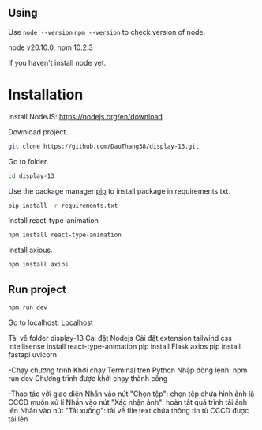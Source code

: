 ## Using 
Use `node --version`  `npm --version` to check version of node.

node v20.10.0.
npm 10.2.3

If you haven't install node yet.
# Installation
Install NodeJS: https://nodejs.org/en/download

Download project.
```bash
git clone https://github.com/DaoThang38/display-13.git
```
Go to folder.
```bash
cd display-13
```

Use the package manager [pip](https://pip.pypa.io/en/stable/) to install package in requirements.txt.
```bash
pip install -r requirements.txt
```
Install react-type-animation
```bash
npm install react-type-animation
```
Install axious.
```bash
npm install axios
```

## Run project
```bash
npm run dev
```

Go to localhost: [Localhost](localhost:3000)

Tải về folder display-13
Cài đặt Nodejs
Cài đặt extension tailwind css intellisense
install react-type-animation
pip install Flask axios
pip install fastapi uvicorn


-Chạy chương trình
Khởi chạy Terminal trên Python
Nhập dòng lệnh: npm run dev
Chương trình được khởi chạy thành công

-Thao tác với giao diện
Nhấn vào nút "Chọn tệp": chọn tệp chứa hình ảnh là CCCD muốn xử lí
Nhấn vào nút "Xác nhận ảnh": hoàn tất quá trình tải ảnh lên
Nhấn vào nút "Tải xuống": tải về file text chứa thông tin từ CCCD được tải lên

